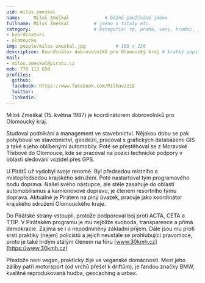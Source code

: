 ```yaml
---
uid: milos.zmeskal
name:     Miloš Zmeškal      		# běžně používáné jméno
fullname: Miloš Zmeškal  		# jméno s tituly etc.
category:                 		# kategorie: rp, praha, vary, hradec, jmk, senat
- koordinatori
- olomoucko
img: people/milos-zmeskal.jpg           # 165 x 220
description: Koordinátor dobrovolníků pro Olomoucký kraj # kratký popis, max 160 znaků
mail:
- milos.zmeskal@pirati.cz
mob: 770 113 650
profiles:
  github:
  facebook:	https://www.facebook.com/Milhauzz18			
  twitter:
  linkedin: 
---
```


Miloš Zmeškal (15. května 1987) je koordinátorem dobrovolníků pro Olomoucký kraj.

Studoval podnikání a management ve stavebnictví. Nějakou dobu se pak pohyboval ve stavebnictví, geodézii, pracoval s grafických databázemi GIS a také s jeho oblíbenými automobily. Poté se přestěhoval se z Moravské Třebové do Olomouce, kde se pracoval na pozici technické podpory v oblasti sledování vozidel přes GPS.

U Pirátů už vydobyl svoje renomé. Byl předsedou místního a místopředsedou krajského sdružení. Poté nastartoval tým programového bodu doprava. Našel svého nástupce, ale stéle zasahuje do oblastí automobilismus a kamionovové dopravu, je členem resortního týmu doprava. Aktuálně je Pirátem na plný úvazek, pracuje jako koordinátor krajského sdružení Olomouckého kraje.

Do Pirátské strany vstoupil, protože podporoval boj proti ACTA, CETA a TTIP. V Pirátském programu je mu nejblíže svoboda, transparence a přímá demokracie. Zajímá se i o nepodmíněný základní příjem. Dále jsou mu proti srsti praktiky (nejen) policistů a jejich neustále se prohlubující pravomoce, proto je také hrdým stálým členem na fóru [www.30kmh.cz](https://www.30kmh.cz)

Přestože není vegan, prakticky žije ve veganské domácnosti. Mezi jeho záliby patří motorsport (od vrchů přešel k driftům), je fandou značky BMW, kvalitně reprodukovaná hudba, geocaching a urbex.
